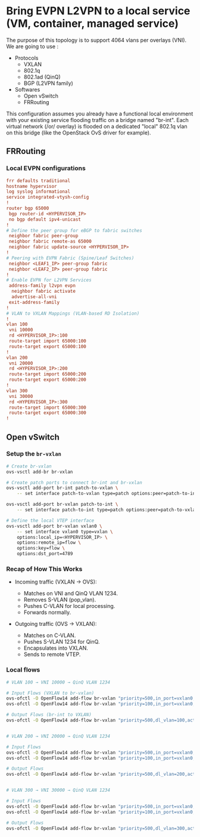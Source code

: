 # Bring EVPN L2VPN to a local service (VM, container, managed service)

The purpose of this topology is to support 4064 vlans per overlays (VNI). We are going to use :
- Protocols
    - VXLAN
    - 802.1q
    - 802.1ad (QinQ)
    - BGP (L2VPN family)
- Softwares
    - Open vSwitch
    - FRRouting

This configuration assumes you already have a functional local environment with your existing service flooding traffic on a bridge named "br-int". Each virtual network (/or/ overlay) is flooded on a dedicated "local" 802.1q vlan on this bridge (like the OpenStack OvS driver for example).

## FRRouting

### Local EVPN configurations

```ini
frr defaults traditional
hostname hypervisor
log syslog informational
service integrated-vtysh-config
!
router bgp 65000
 bgp router-id <HYPERVISOR_IP>
 no bgp default ipv4-unicast
!
# Define the peer group for eBGP to fabric switches
 neighbor fabric peer-group
 neighbor fabric remote-as 65000
 neighbor fabric update-source <HYPERVISOR_IP>
!
# Peering with EVPN Fabric (Spine/Leaf Switches)
 neighbor <LEAF1_IP> peer-group fabric
 neighbor <LEAF2_IP> peer-group fabric
!
# Enable EVPN for L2VPN Services
 address-family l2vpn evpn
  neighbor fabric activate
  advertise-all-vni
 exit-address-family
!
# VLAN to VXLAN Mappings (VLAN-based RD Isolation)
!
vlan 100
 vni 10000
 rd <HYPERVISOR_IP>:100
 route-target import 65000:100
 route-target export 65000:100
!
vlan 200
 vni 20000
 rd <HYPERVISOR_IP>:200
 route-target import 65000:200
 route-target export 65000:200
!
vlan 300
 vni 30000
 rd <HYPERVISOR_IP>:300
 route-target import 65000:300
 route-target export 65000:300
!
```

## Open vSwitch

### Setup the `br-vxlan`

```bash
# Create br-vxlan
ovs-vsctl add-br br-vxlan

# Create patch ports to connect br-int and br-vxlan
ovs-vsctl add-port br-int patch-to-vxlan \
    -- set interface patch-to-vxlan type=patch options:peer=patch-to-int

ovs-vsctl add-port br-vxlan patch-to-int \
    -- set interface patch-to-int type=patch options:peer=patch-to-vxlan

# Define the local VTEP interface
ovs-vsctl add-port br-vxlan vxlan0 \
    -- set interface vxlan0 type=vxlan \
    options:local_ip=<HYPERVISOR_IP> \
    options:remote_ip=flow \
    options:key=flow \
    options:dst_port=4789
```

### Recap of How This Works

- Incoming traffic (VXLAN → OVS):
    - Matches on VNI and QinQ VLAN 1234.
    - Removes S-VLAN (pop_vlan).
    - Pushes C-VLAN for local processing.
    - Forwards normally.

- Outgoing traffic (OVS → VXLAN):
    - Matches on C-VLAN.
    - Pushes S-VLAN 1234 for QinQ.
    - Encapsulates into VXLAN.
    - Sends to remote VTEP.

### Local flows

```bash
# VLAN 100 → VNI 10000 → QinQ VLAN 1234

# Input Flows (VXLAN to br-vxlan)
ovs-ofctl -O OpenFlow14 add-flow br-vxlan "priority=500,in_port=vxlan0,tun_id=10000,dl_type=0x88a8,dl_vlan=1234,actions=pop_vlan,push_vlan:0x8100,set_vlan_vid:100,NORMAL"
ovs-ofctl -O OpenFlow14 add-flow br-vxlan "priority=100,in_port=vxlan0,tun_id=10000,actions=drop"

# Output Flows (br-int to VXLAN)
ovs-ofctl -O OpenFlow14 add-flow br-vxlan "priority=500,dl_vlan=100,actions=push_vlan:0x88a8,set_vlan_vid=1234,set_field:10000->tun_id,output:vxlan0"


# VLAN 200 → VNI 20000 → QinQ VLAN 1234

# Input Flows
ovs-ofctl -O OpenFlow14 add-flow br-vxlan "priority=500,in_port=vxlan0,tun_id=20000,dl_type=0x88a8,dl_vlan=1234,actions=pop_vlan,push_vlan:0x8100,set_vlan_vid:200,NORMAL"
ovs-ofctl -O OpenFlow14 add-flow br-vxlan "priority=100,in_port=vxlan0,tun_id=20000,actions=drop"

# Output Flows
ovs-ofctl -O OpenFlow14 add-flow br-vxlan "priority=500,dl_vlan=200,actions=push_vlan:0x88a8,set_vlan_vid=1234,set_field:20000->tun_id,output:vxlan0"


# VLAN 300 → VNI 30000 → QinQ VLAN 1234

# Input Flows
ovs-ofctl -O OpenFlow14 add-flow br-vxlan "priority=500,in_port=vxlan0,tun_id=30000,dl_type=0x88a8,dl_vlan=1234,actions=pop_vlan,push_vlan:0x8100,set_vlan_vid:300,NORMAL"
ovs-ofctl -O OpenFlow14 add-flow br-vxlan "priority=100,in_port=vxlan0,tun_id=30000,actions=drop"

# Output Flows
ovs-ofctl -O OpenFlow14 add-flow br-vxlan "priority=500,dl_vlan=300,actions=push_vlan:0x88a8,set_vlan_vid=1234,set_field:30000->tun_id,output:vxlan0"
```